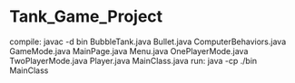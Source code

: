 # Tank_Game_Project
compile: javac -d bin BubbleTank.java Bullet.java ComputerBehaviors.java GameMode.java MainPage.java Menu.java OnePlayerMode.java TwoPlayerMode.java Player.java MainClass.java
run: java -cp ./bin MainClass